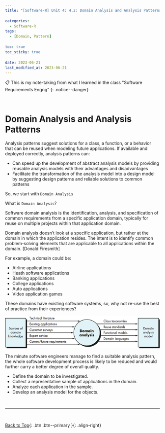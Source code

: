 ```yaml
---
title: "[Software-R] Unit 4: 4.2: Domain Analysis and Analysis Patterns"

categories:
  - Software-R
tags:
  - [Domain, Pattern]

toc: true
toc_sticky: true

date: 2023-06-21
last_modified_at: 2023-06-21
---
```


<!-- {% capture notice-2 %}

📋 This is the tech-news archives to help me keep track of what I am interested in!

- Reference tech news link: <https://thenextweb.com/news/blockchain-development-tech-career>
  {% endcapture %}

<div class="notice--danger">{{ notice-2 | markdownify }}</div> -->

📋 This is my note-taking from what I learned in the class "Software Requirements Engng"
{: .notice--danger}

<br>

# Domain Analysis and Analysis Patterns

Analysis patterns suggest solutions for a class, a function, or a behavior that can be reused when modeling future applications. If available and deployed correctly, analysis patterns can:

- Can speed up the development of abstract analysis models by providing reusable analysis models with their advantages and disadvantages
- Facilitate the transformation of the analysis model into a design model by suggesting design patterns and reliable solutions to common patterns

So, we start with `Domain Analysis`

What is `Domain Analysis`?

Software domain analysis is the identification, analysis, and specification of common requirements from a specific application domain, typically for reuse on multiple projects within that application domain.

Domain analysis doesn’t look at a specific application, but rather at the domain in which the application resides. The intent is to identify common problem-solving elements that are applicable to all applications within the domain. [Donald Firesmith]

For example, a domain could be:

- Airline applications
- Heath software applications
- Banking applications
- College applications
- Auto applications
- Video application games

These domains have existing software systems, so, why not re-use the best of practice from their experiences?

![img](../../../assets/images/4.5.png)

The minute software engineers manage to find a suitable analysis pattern, the whole software development process is likely to be reduced and would further carry a better degree of overall quality.

- Define the domain to be investigated.
- Collect a representative sample of applications in the domain.
- Analyze each application in the sample.
- Develop an analysis model for the objects.

<br>

---

<br>

[Back to Top](#){: .btn .btn--primary }{: .align-right}
